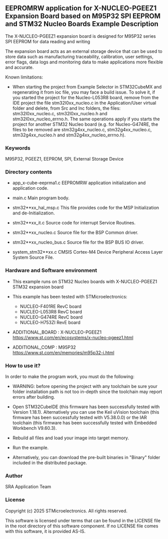 ## <b>EEPROMRW application for X-NUCLEO-PGEEZ1 Expansion Board based on M95P32 SPI EEPROM and STM32 Nucleo Boards Example Description</b>

The X-NUCLEO-PGEEZ1 expansion board is designed for M95P32 series SPI EEPROM for data reading and writing

The expansion board acts as an external storage device that can be used to store
data such as manufacturing traceability, calibration, user settings, error flags, data
logs and monitoring data to make applications more flexible and accurate.

Known limitations:

- When starting the project from Example Selector in STM32CubeMX and regenerating it
  from ioc file, you may face a build issue. To solve it, if you started the project for the
  Nucleo-L053R8 board, remove from the IDE project the file stm32l0xx_nucleo.c in the Application/User
  virtual folder and delete, from Src and Inc folders, the files: stm32l0xx_nucleo.c, stm32l0xx_nucleo.h
  and stm32l0xx_nucleo_errno.h.
  The same operations apply if you starts the project for another STM32 Nucleo board (e.g. for
  Nucleo-G474RE, the files to be removed are stm32g4xx_nucleo.c, stm32g4xx_nucleo.c, stm32g4xx_nucleo.h
  and stm32g4xx_nucleo_errno.h).


### <b>Keywords</b>

M95P32, PGEEZ1, EEPROM, SPI, External Storage Device


### <b>__Directory contents__</b>

 - app_x-cube-eeprma1.c          EEPROMRW application initialization and application code.
 
 - main.c                        Main program body.
 
 - stm32**xx_hal_msp.c           This file provides code for the MSP Initialization and de-Initialization.
 
 - stm32**xx_it.c                Source code for interrupt Service Routines.
 
 - stm32**xx_nucleo.c            Source file for the BSP Common driver.
 
 - stm32**xx_nucleo_bus.c        Source file for the BSP BUS IO driver.
 
 - system_stm32**xx.c            CMSIS Cortex-M4 Device Peripheral Access Layer System Source File.

 
### <b>Hardware and Software environment</b>

  - This example runs on STM32 Nucleo boards with X-NUCLEO-PGEEZ1 STM32 expansion board
  - This example has been tested with STMicroelectronics:
    - NUCLEO-F401RE RevC board  
    - NUCLEO-L053R8 RevC board
    - NUCLEO-G474RE RevC board
    - NUCLEO-H753ZI RevE board

- ADDITIONAL_BOARD : X-NUCLEO-PGEEZ1 https://www.st.com/en/ecosystems/x-nucleo-pgeez1.html
- ADDITIONAL_COMP : M95P32 https://www.st.com/en/memories/m95p32-i.html


### <b>How to use it?</b>

In order to make the program work, you must do the following:
- WARNING: before opening the project with any toolchain be sure your folder
   installation path is not too in-depth since the toolchain may report errors
   after building.
   
- Open STM32CubeIDE (this firmware has been successfully tested with Version 1.18.1).
   Alternatively you can use the Keil uVision toolchain (this firmware
   has been successfully tested with V5.38.0.0) or the IAR toolchain (this firmware has 
   been successfully tested with Embedded Workbench V9.60.3).
   
- Rebuild all files and load your image into target memory.

- Run the example.

- Alternatively, you can download the pre-built binaries in "Binary" folder included in the distributed package.

### <b>Author</b>

SRA Application Team

### <b>License</b>

Copyright (c) 2025 STMicroelectronics. All rights reserved.

This software is licensed under terms that can be found in the LICENSE file in the root directory of this software component. If no LICENSE file comes with this software, it is provided AS-IS.